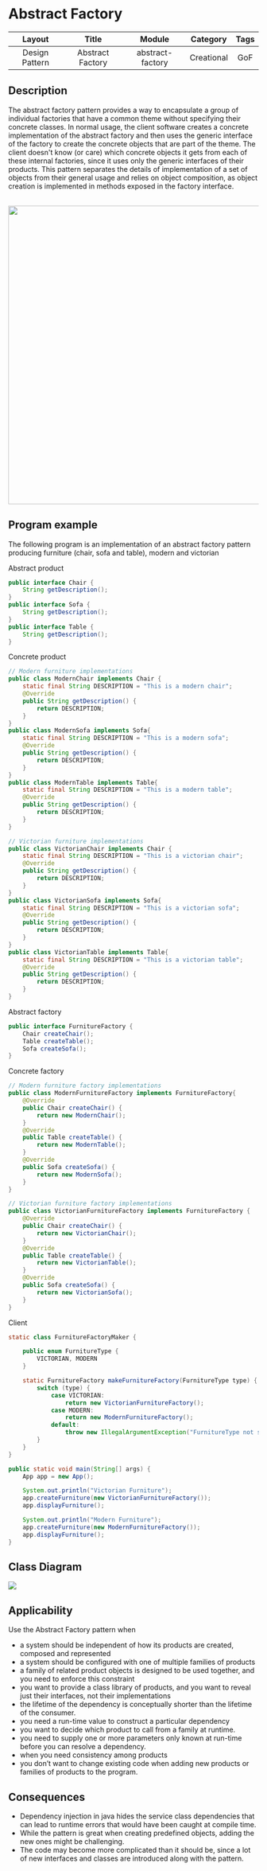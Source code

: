 # Abstract Factory

| Layout         | Title            | Module           | Category        | Tags |
|:--------------:|:----------------:|:----------------:|:---------------:|:----:|
| Design Pattern | Abstract Factory | abstract-factory | Creational      | GoF  |

<h2>Description</h2>
The abstract factory pattern provides a way to encapsulate a group of individual factories that have a common theme without specifying their concrete classes. In normal usage, the client software creates a concrete implementation of the abstract factory and then uses the generic interface of the factory to create the concrete objects that are part of the theme. The client doesn't know (or care) which concrete objects it gets from each of these internal factories, since it uses only the generic interfaces of their products. This pattern separates the details of implementation of a set of objects from their general usage and relies on object composition, as object creation is implemented in methods exposed in the factory interface.<br><br>

<p align="center">
    <img src="etc/abstractFactoryExample.png" width="600" />
</p>

<h2>Program example</h2>
The following program is an implementation of an abstract factory pattern producing furniture (chair, sofa and table), modern and victorian

Abstract product
```java
public interface Chair {
    String getDescription();
}
public interface Sofa {
    String getDescription();
}
public interface Table {
    String getDescription();
}
```
Concrete product
```java
// Modern furniture implementations 
public class ModernChair implements Chair {
    static final String DESCRIPTION = "This is a modern chair";
    @Override
    public String getDescription() {
        return DESCRIPTION;
    }
}
public class ModernSofa implements Sofa{
    static final String DESCRIPTION = "This is a modern sofa";
    @Override
    public String getDescription() {
        return DESCRIPTION;
    }
}
public class ModernTable implements Table{
    static final String DESCRIPTION = "This is a modern table";
    @Override
    public String getDescription() {
        return DESCRIPTION;
    }
}

// Victorian furniture implementations 
public class VictorianChair implements Chair {
    static final String DESCRIPTION = "This is a victorian chair";
    @Override
    public String getDescription() {
        return DESCRIPTION;
    }
}
public class VictorianSofa implements Sofa{
    static final String DESCRIPTION = "This is a victorian sofa";
    @Override
    public String getDescription() {
        return DESCRIPTION;
    }
}
public class VictorianTable implements Table{
    static final String DESCRIPTION = "This is a victorian table";
    @Override
    public String getDescription() {
        return DESCRIPTION;
    }
}
```
Abstract factory
```java
public interface FurnitureFactory {
    Chair createChair();
    Table createTable();
    Sofa createSofa();
}
```

Concrete factory
```java
// Modern furniture factory implementations 
public class ModernFurnitureFactory implements FurnitureFactory{
    @Override
    public Chair createChair() {
        return new ModernChair();
    }
    @Override
    public Table createTable() {
        return new ModernTable();
    }
    @Override
    public Sofa createSofa() {
        return new ModernSofa();
    }
}

// Victorian furniture factory implementations 
public class VictorianFurnitureFactory implements FurnitureFactory {
    @Override
    public Chair createChair() {
        return new VictorianChair();
    }
    @Override
    public Table createTable() {
        return new VictorianTable();
    }
    @Override
    public Sofa createSofa() {
        return new VictorianSofa();
    }
}
```
Client
```java
static class FurnitureFactoryMaker {

    public enum FurnitureType {
        VICTORIAN, MODERN
    }

    static FurnitureFactory makeFurnitureFactory(FurnitureType type) {
        switch (type) {
            case VICTORIAN:
                return new VictorianFurnitureFactory();
            case MODERN:
                return new ModernFurnitureFactory();
            default:
                throw new IllegalArgumentException("FurnitureType not supported.");
        }
    }
}

public static void main(String[] args) {
    App app = new App();

    System.out.println("Victorian Furniture");
    app.createFurniture(new VictorianFurnitureFactory());
    app.displayFurniture();

    System.out.println("Modern Furniture");
    app.createFurniture(new ModernFurnitureFactory());
    app.displayFurniture();
}
```

<h2>Class Diagram</h2>
<img src="etc/abstractFactory.png"/>

<h2>Applicability</h2>

Use the Abstract Factory pattern when

- a system should be independent of how its products are created, composed and represented
- a system should be configured with one of multiple families of products
- a family of related product objects is designed to be used together, and you need to enforce this constraint
- you want to provide a class library of products, and you want to reveal just their interfaces, not their implementations
- the lifetime of the dependency is conceptually shorter than the lifetime of the consumer.
- you need a run-time value to construct a particular dependency
- you want to decide which product to call from a family at runtime.
- you need to supply one or more parameters only known at run-time before you can resolve a dependency.
- when you need consistency among products
- you don’t want to change existing code when adding new products or families of products to the program.

<h2>Consequences</h2>

- Dependency injection in java hides the service class dependencies that can lead to runtime errors that would have been caught at compile time.
- While the pattern is great when creating predefined objects, adding the new ones might be challenging.
- The code may become more complicated than it should be, since a lot of new interfaces and classes are introduced along with the pattern.

